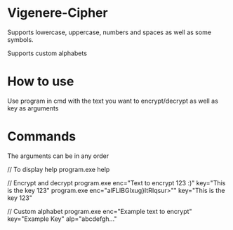 # Vigenere-Cipher

Supports lowercase, uppercase, numbers and spaces as well as some symbols.

Supports custom alphabets

# How to use

Use program in cmd with the text you want to encrypt/decrypt as well as key as arguments


# Commands

The arguments can be in any order

// To display help
program.exe help

// Encrypt and decrypt
program.exe enc="Text to encrypt 123 :)" key="This is the key 123"
program.exe enc="alFLIBGIxug}ItRIqsur>"" key="This is the key 123"

// Custom alphabet
program.exe enc="Example text to encrypt" key="Example Key" alp="abcdefgh..."
